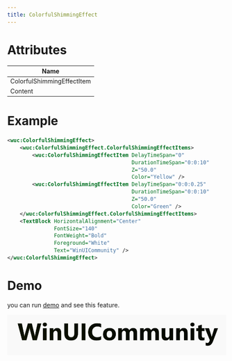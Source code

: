 ```yaml
---
title: ColorfulShimmingEffect
---
```


# Attributes

| Name |
|-|
|ColorfulShimmingEffectItem|
|Content|

# Example

```xml
<wuc:ColorfulShimmingEffect>
    <wuc:ColorfulShimmingEffect.ColorfulShimmingEffectItems>
        <wuc:ColorfulShimmingEffectItem DelayTimeSpan="0"
                                        DurationTimeSpan="0:0:10"
                                        Z="50.0"
                                        Color="Yellow" />
        <wuc:ColorfulShimmingEffectItem DelayTimeSpan="0:0:0.25"
                                        DurationTimeSpan="0:0:10"
                                        Z="50.0"
                                        Color="Green" />
    </wuc:ColorfulShimmingEffect.ColorfulShimmingEffectItems>
    <TextBlock HorizontalAlignment="Center"
               FontSize="140"
               FontWeight="Bold"
               Foreground="White"
               Text="WinUICommunity" />
</wuc:ColorfulShimmingEffect>
```

# Demo
you can run [demo](https://github.com/WinUICommunity/WinUICommunity) and see this feature.

![WinUICommunity](https://raw.githubusercontent.com/WinUICommunity/Resources/refs/heads/main/WinUICommunityDocs/ColorfulShimmingEffect.gif)
